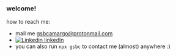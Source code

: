 ### welcome!

how to reach me:
  - mail me gsbcamargo@protonmail.com
  - [![Linkedin](https://i.stack.imgur.com/gVE0j.png) linkedIn](https://www.linkedin.com/in/gabriel-schreiner)
  - you can also run `npx gsbc` to contact me (almost) anywhere :)
